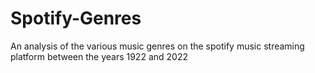 # Spotify-Genres
An analysis of the various music genres on the spotify music streaming platform between the years 1922 and 2022
